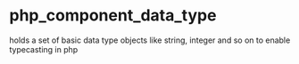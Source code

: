 php_component_data_type
=======================

holds a set of basic data type objects like string, integer and so on to enable typecasting in php
